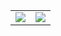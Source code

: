 <table border="0">
  <tr>
    <td>
      <img align="center" src="https://github-readme-stats.vercel.app/api?username=jpnurmi&count_private=true&show_icons=true&theme=tokyonight&hide_title=true" />
    </td>
    <td>
      <img align="center" src="https://github-readme-stats.vercel.app/api/top-langs/?username=jpnurmi&layout=compact&theme=tokyonight" />
    </td>
  </tr>
</a>
